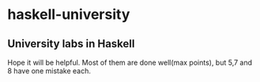 # haskell-university
## University labs in Haskell

Hope it will be helpful. Most of them are done well(max points), but 5,7 and 8 have one mistake each. 
